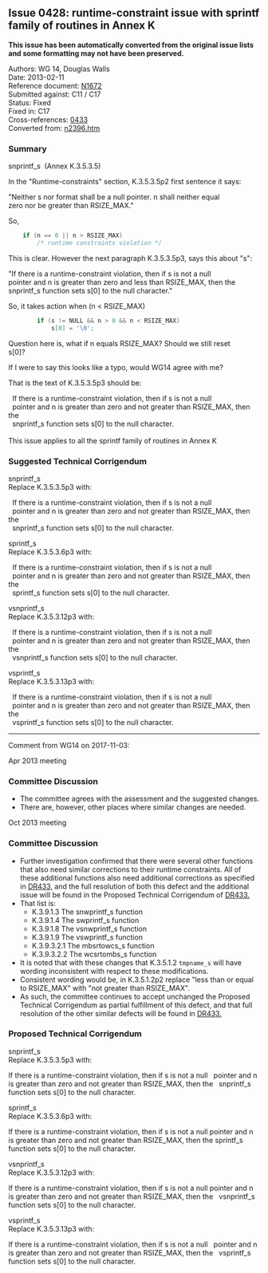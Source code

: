 ## Issue 0428: runtime-constraint issue with sprintf family of routines in Annex K

**This issue has been automatically converted from the original issue lists and some formatting may not have been preserved.**

Authors: WG 14, Douglas Walls  
Date: 2013-02-11  
Reference document: [N1672](https://www.open-std.org/jtc1/sc22/wg14/www/docs/n1672.htm)  
Submitted against: C11 / C17  
Status: Fixed  
Fixed in: C17  
Cross-references: [0433](issue0433.md)  
Converted from: [n2396.htm](https://www.open-std.org/jtc1/sc22/wg14/www/docs/n2396.htm)

### Summary

snprintf\_s  (Annex K.3.5.3.5)  

In the "Runtime-constraints" section, K.3.5.3.5p2 first sentence it says:  

"Neither s nor format shall be a null pointer. n shall neither equal  
zero nor be greater than RSIZE\_MAX."  

So,

```c
    if (n == 0 || n > RSIZE_MAX)
        /* runtime constraints violation */
```

This is clear. However the next paragraph K.3.5.3.5p3, says this about "s":  

"If there is a runtime-constraint violation, then if s is not a null  
pointer and n is greater than zero and less than RSIZE\_MAX, then the  
snprintf\_s function sets s\[0\] to the null character."  

So, it takes action when (n \< RSIZE\_MAX)

```c
        if (s != NULL && n > 0 && n < RSIZE_MAX)
            s[0] = '\0';
```

Question here is, what if n equals RSIZE\_MAX? Should we still reset  
s\[0\]?  

If I were to say this looks like a typo, would WG14 agree with me?  

That is the text of K.3.5.3.5p3 should be:  

  If there is a runtime-constraint violation, then if s is not a null  
  pointer and n is greater than zero and not greater than RSIZE\_MAX, then the  
  snprintf\_s function sets s\[0\] to the null character.  
    
This issue applies to all the sprintf family of routines in Annex K

### Suggested Technical Corrigendum

snprintf\_s  
Replace K.3.5.3.5p3 with:  

  If there is a runtime-constraint violation, then if s is not a null  
  pointer and n is greater than zero and not greater than RSIZE\_MAX, then the  
  snprintf\_s function sets s\[0\] to the null character.  

sprintf\_s  
Replace K.3.5.3.6p3 with:  

  If there is a runtime-constraint violation, then if s is not a null  
  pointer and n is greater than zero and not greater than RSIZE\_MAX, then the  
  sprintf\_s function sets s\[0\] to the null character.  

vsnprintf\_s  
Replace K.3.5.3.12p3 with:  

  If there is a runtime-constraint violation, then if s is not a null  
  pointer and n is greater than zero and not greater than RSIZE\_MAX, then the  
  vsnprintf\_s function sets s\[0\] to the null character.  

vsprintf\_s  
Replace K.3.5.3.13p3 with:  

  If there is a runtime-constraint violation, then if s is not a null  
  pointer and n is greater than zero and not greater than RSIZE\_MAX, then the  
  vsprintf\_s function sets s\[0\] to the null character.

---

Comment from WG14 on 2017-11-03:

Apr 2013 meeting

### Committee Discussion

* The committee agrees with the assessment and the suggested changes.
* There are, however, other places where similar changes are needed.

Oct 2013 meeting

### Committee Discussion

* Further investigation confirmed that there were several other functions that also need similar corrections to their runtime constraints. All of these additional functions also need additional corrections as specified in [DR433,](issue0433.md) and the full resolution of both this defect and the additional issue will be found in the Proposed Technical Corrigendum of [DR433.](issue0433.md)
* That list is:
  + K.3.9.1.3 The snwprintf\_s function
  + K.3.9.1.4 The swprintf\_s function
  + K.3.9.1.8 The vsnwprintf\_s function
  + K.3.9.1.9 The vswprintf\_s function
  + K.3.9.3.2.1 The mbsrtowcs\_s function
  + K.3.9.3.2.2 The wcsrtombs\_s function
* It is noted that with these changes that K.3.5.1.2 `tmpname_s` will have wording inconsistent with respect to these modifications.
* Consistent wording would be, in K.3.5.1.2p2 replace "less than or equal to RSIZE\_MAX" with "not greater than RSIZE\_MAX".
* As such, the committee continues to accept unchanged the Proposed Technical Corrigendum as partial fulfillment of this defect, and that full resolution of the other similar defects will be found in [DR433.](issue0433.md)

### Proposed Technical Corrigendum

snprintf\_s  
Replace K.3.5.3.5p3 with:  

If there is a runtime-constraint violation, then if s is not a null   pointer
and n is greater than zero and not greater than RSIZE\_MAX, then the  
snprintf\_s function sets s\[0\] to the null character.

sprintf\_s  
Replace K.3.5.3.6p3 with:  

If there is a runtime-constraint violation, then if s is not a null pointer and
n is greater than zero and not greater than RSIZE\_MAX, then the sprintf\_s
function sets s\[0\] to the null character.

vsnprintf\_s  
Replace K.3.5.3.12p3 with:  

If there is a runtime-constraint violation, then if s is not a null pointer and
n is greater than zero and not greater than RSIZE\_MAX, then the   vsnprintf\_s
function sets s\[0\] to the null character.

vsprintf\_s  
Replace K.3.5.3.13p3 with:  

If there is a runtime-constraint violation, then if s is not a null   pointer
and n is greater than zero and not greater than RSIZE\_MAX, then the  
vsprintf\_s function sets s\[0\] to the null character.
